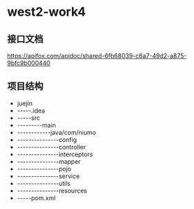 # west2-work4



## 接口文档
https://apifox.com/apidoc/shared-6fb68039-c6a7-49d2-a875-9bfc9b000440



## 项目结构

- juejin
- -----.idea
- -----src
- ---------main
- ------------java/com/niumo
- ---------------config
- ---------------controller
- ---------------interceptors
- ---------------mapper
- ---------------pojo
- ---------------service
- ---------------utils
- ---------------resources
- -----pom.xml
